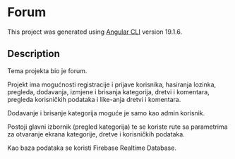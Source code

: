 # Forum

This project was generated using [Angular CLI](https://github.com/angular/angular-cli) version 19.1.6.

## Description

Tema projekta bio je forum.

Projekt ima mogućnosti registracije i prijave korisnika, hasiranja lozinka, pregleda, dodavanja, izmjene i brisanja kategorija, dretvi i komentara, pregleda korisničkih podataka i like-anja dretvi i komentara.

Dodavanje i brisanje kategorija moguće je samo kao admin korisnik.

Postoji glavni izbornik (pregled kategorija) te se koriste rute sa parametrima za otvaranje ekrana kategorije, dretve i korisničkih podataka.

Kao baza podataka se koristi Firebase Realtime Database.
